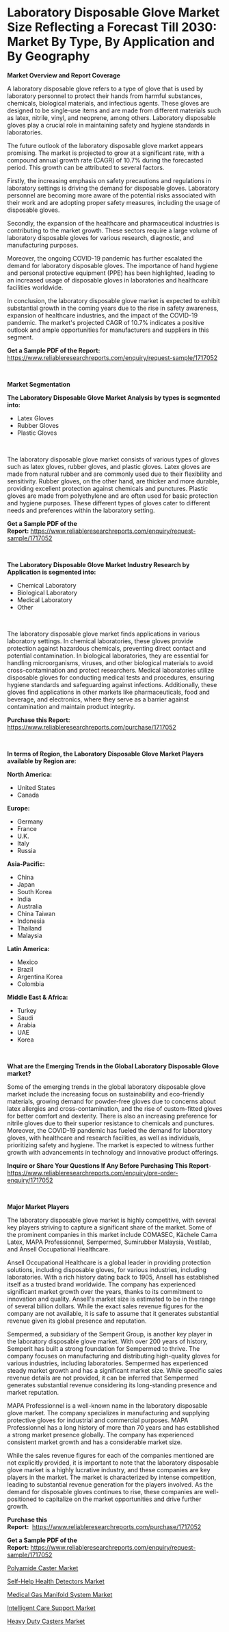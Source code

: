 <p><h1>Laboratory Disposable Glove Market Size Reflecting a Forecast Till 2030: Market By Type, By Application and By Geography</h1></p><p><strong>Market Overview and Report Coverage</strong></p>
<p><p>A laboratory disposable glove refers to a type of glove that is used by laboratory personnel to protect their hands from harmful substances, chemicals, biological materials, and infectious agents. These gloves are designed to be single-use items and are made from different materials such as latex, nitrile, vinyl, and neoprene, among others. Laboratory disposable gloves play a crucial role in maintaining safety and hygiene standards in laboratories.</p><p>The future outlook of the laboratory disposable glove market appears promising. The market is projected to grow at a significant rate, with a compound annual growth rate (CAGR) of 10.7% during the forecasted period. This growth can be attributed to several factors.</p><p>Firstly, the increasing emphasis on safety precautions and regulations in laboratory settings is driving the demand for disposable gloves. Laboratory personnel are becoming more aware of the potential risks associated with their work and are adopting proper safety measures, including the usage of disposable gloves.</p><p>Secondly, the expansion of the healthcare and pharmaceutical industries is contributing to the market growth. These sectors require a large volume of laboratory disposable gloves for various research, diagnostic, and manufacturing purposes.</p><p>Moreover, the ongoing COVID-19 pandemic has further escalated the demand for laboratory disposable gloves. The importance of hand hygiene and personal protective equipment (PPE) has been highlighted, leading to an increased usage of disposable gloves in laboratories and healthcare facilities worldwide.</p><p>In conclusion, the laboratory disposable glove market is expected to exhibit substantial growth in the coming years due to the rise in safety awareness, expansion of healthcare industries, and the impact of the COVID-19 pandemic. The market's projected CAGR of 10.7% indicates a positive outlook and ample opportunities for manufacturers and suppliers in this segment.</p></p>
<p><strong>Get a Sample PDF of the Report:</strong> <a href="https://www.reliableresearchreports.com/enquiry/request-sample/1717052">https://www.reliableresearchreports.com/enquiry/request-sample/1717052</a></p>
<p>&nbsp;</p>
<p><strong>Market Segmentation</strong></p>
<p><strong>The Laboratory Disposable Glove Market Analysis by types is segmented into:</strong></p>
<p><ul><li>Latex Gloves</li><li>Rubber Gloves</li><li>Plastic Gloves</li></ul></p>
<p>&nbsp;</p>
<p><p>The laboratory disposable glove market consists of various types of gloves such as latex gloves, rubber gloves, and plastic gloves. Latex gloves are made from natural rubber and are commonly used due to their flexibility and sensitivity. Rubber gloves, on the other hand, are thicker and more durable, providing excellent protection against chemicals and punctures. Plastic gloves are made from polyethylene and are often used for basic protection and hygiene purposes. These different types of gloves cater to different needs and preferences within the laboratory setting.</p></p>
<p><strong>Get a Sample PDF of the Report:</strong>&nbsp;<a href="https://www.reliableresearchreports.com/enquiry/request-sample/1717052">https://www.reliableresearchreports.com/enquiry/request-sample/1717052</a></p>
<p>&nbsp;</p>
<p><strong>The Laboratory Disposable Glove Market Industry Research by Application is segmented into:</strong></p>
<p><ul><li>Chemical Laboratory</li><li>Biological Laboratory</li><li>Medical Laboratory</li><li>Other</li></ul></p>
<p>&nbsp;</p>
<p><p>The laboratory disposable glove market finds applications in various laboratory settings. In chemical laboratories, these gloves provide protection against hazardous chemicals, preventing direct contact and potential contamination. In biological laboratories, they are essential for handling microorganisms, viruses, and other biological materials to avoid cross-contamination and protect researchers. Medical laboratories utilize disposable gloves for conducting medical tests and procedures, ensuring hygiene standards and safeguarding against infections. Additionally, these gloves find applications in other markets like pharmaceuticals, food and beverage, and electronics, where they serve as a barrier against contamination and maintain product integrity.</p></p>
<p><strong>Purchase this Report:</strong>&nbsp; <a href="https://www.reliableresearchreports.com/purchase/1717052">https://www.reliableresearchreports.com/purchase/1717052</a></p>
<p>&nbsp;</p>
<p><strong>In terms of Region, the Laboratory Disposable Glove Market Players available by Region are:</strong></p>
<p>
    <p> <strong> North America: </strong>
        <ul>
            <li>United States</li>
            <li>Canada</li>
        </ul>
        </p> 
    <p> <strong> Europe: </strong>
        <ul>
            <li>Germany</li>
            <li>France</li>
            <li>U.K.</li>
            <li>Italy</li>
            <li>Russia</li>
        </ul>
        </p> 
    <p> <strong> Asia-Pacific: </strong>
        <ul>
            <li>China</li>
            <li>Japan</li>
            <li>South Korea</li>
            <li>India</li>
            <li>Australia</li>
            <li>China Taiwan</li>
            <li>Indonesia</li>
            <li>Thailand</li>
            <li>Malaysia</li>
        </ul>
        </p> 
    <p> <strong> Latin America: </strong>
        <ul>
            <li>Mexico</li>
            <li>Brazil</li>
            <li>Argentina Korea</li>
            <li>Colombia</li>
        </ul>
        </p> 
    <p> <strong> Middle East & Africa: </strong>
        <ul>
            <li>Turkey</li>
            <li>Saudi</li>
            <li>Arabia</li>
            <li>UAE</li>
            <li>Korea</li>
        </ul>
    </p>
    </p>
<p>&nbsp;</p>
<p><strong>What are the Emerging Trends in the Global Laboratory Disposable Glove market?</strong></p>
<p><p>Some of the emerging trends in the global laboratory disposable glove market include the increasing focus on sustainability and eco-friendly materials, growing demand for powder-free gloves due to concerns about latex allergies and cross-contamination, and the rise of custom-fitted gloves for better comfort and dexterity. There is also an increasing preference for nitrile gloves due to their superior resistance to chemicals and punctures. Moreover, the COVID-19 pandemic has fueled the demand for laboratory gloves, with healthcare and research facilities, as well as individuals, prioritizing safety and hygiene. The market is expected to witness further growth with advancements in technology and innovative product offerings.</p></p>
<p><strong>Inquire or Share Your Questions If Any Before Purchasing This Report</strong>- <a href="https://www.reliableresearchreports.com/enquiry/pre-order-enquiry/1717052">https://www.reliableresearchreports.com/enquiry/pre-order-enquiry/1717052</a></p>
<p>&nbsp;</p>
<p><strong>Major Market Players</strong></p>
<p><p>The laboratory disposable glove market is highly competitive, with several key players striving to capture a significant share of the market. Some of the prominent companies in this market include COMASEC, Kächele Cama Latex, MAPA Professionnel, Sempermed, Sumirubber Malaysia, Vestilab, and Ansell Occupational Healthcare.</p><p>Ansell Occupational Healthcare is a global leader in providing protection solutions, including disposable gloves, for various industries, including laboratories. With a rich history dating back to 1905, Ansell has established itself as a trusted brand worldwide. The company has experienced significant market growth over the years, thanks to its commitment to innovation and quality. Ansell's market size is estimated to be in the range of several billion dollars. While the exact sales revenue figures for the company are not available, it is safe to assume that it generates substantial revenue given its global presence and reputation.</p><p>Sempermed, a subsidiary of the Semperit Group, is another key player in the laboratory disposable glove market. With over 200 years of history, Semperit has built a strong foundation for Sempermed to thrive. The company focuses on manufacturing and distributing high-quality gloves for various industries, including laboratories. Sempermed has experienced steady market growth and has a significant market size. While specific sales revenue details are not provided, it can be inferred that Sempermed generates substantial revenue considering its long-standing presence and market reputation.</p><p>MAPA Professionnel is a well-known name in the laboratory disposable glove market. The company specializes in manufacturing and supplying protective gloves for industrial and commercial purposes. MAPA Professionnel has a long history of more than 70 years and has established a strong market presence globally. The company has experienced consistent market growth and has a considerable market size.</p><p>While the sales revenue figures for each of the companies mentioned are not explicitly provided, it is important to note that the laboratory disposable glove market is a highly lucrative industry, and these companies are key players in the market. The market is characterized by intense competition, leading to substantial revenue generation for the players involved. As the demand for disposable gloves continues to rise, these companies are well-positioned to capitalize on the market opportunities and drive further growth.</p></p>
<p><strong>Purchase this Report:</strong>&nbsp;&nbsp;<a href="https://www.reliableresearchreports.com/purchase/1717052">https://www.reliableresearchreports.com/purchase/1717052</a></p>
<p></p>
<p><strong>Get a Sample PDF of the Report:</strong>&nbsp;<a href="https://www.reliableresearchreports.com/enquiry/request-sample/1717052">https://www.reliableresearchreports.com/enquiry/request-sample/1717052</a></p>
<p><p><a href="https://github.com/rahu1503/Market-Research-Report-List-1/blob/main/polyamide-caster-market.md">Polyamide Caster Market</a></p><p><a href="https://medium.com/@ransomjohns101/self-help-health-detectors-market-insights-into-market-cagr-market-trends-and-growth-strategies-bcd27201f2fc">Self-Help Health Detectors Market</a></p><p><a href="https://www.linkedin.com/pulse/medical-gas-manifold-system-market-size-share-global-analysis-olywf/">Medical Gas Manifold System Market</a></p><p><a href="https://medium.com/@soloncarter2662/intelligent-care-support-market-trends-and-market-analysis-forecasted-for-period-2023-2030-db16d3adad7e">Intelligent Care Support Market</a></p><p><a href="https://github.com/rahu1501/Market-Research-Report-List-1/blob/main/heavy-duty-casters-market.md">Heavy Duty Casters Market</a></p></p>